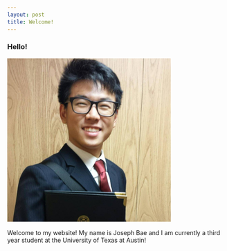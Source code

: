 ```yaml
---
layout: post
title: Welcome!
---
```



### Hello!

<img src="../Files/Professional%20Headshot.jpg" alt="Joseph Bae" style="width:75%;text-align:center;margin: auto;">



Welcome to my website! My name is Joseph Bae and I am currently a third year student at the University of Texas at Austin!
